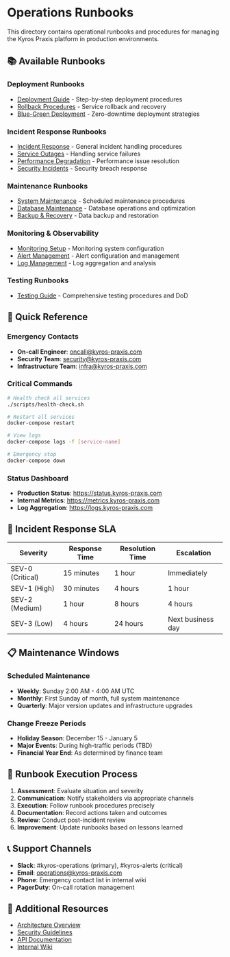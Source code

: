 # Operations Runbooks

This directory contains operational runbooks and procedures for managing the Kyros Praxis platform in production environments.

## 📚 Available Runbooks

### Deployment Runbooks
- [Deployment Guide](../deployment/deployment-guide.md) - Step-by-step deployment procedures
- [Rollback Procedures](../deployment/rollback.md) - Service rollback and recovery
- [Blue-Green Deployment](../deployment/blue-green.md) - Zero-downtime deployment strategies

### Incident Response Runbooks
- [Incident Response](../incident-response/README.md) - General incident handling procedures
- [Service Outages](../incident-response/service-outage.md) - Handling service failures
- [Performance Degradation](../incident-response/performance.md) - Performance issue resolution
- [Security Incidents](../incident-response/security.md) - Security breach response

### Maintenance Runbooks
- [System Maintenance](../maintenance/system-maintenance.md) - Scheduled maintenance procedures
- [Database Maintenance](../maintenance/database.md) - Database operations and optimization
- [Backup & Recovery](../maintenance/backup-restore.md) - Data backup and restoration

### Monitoring & Observability
- [Monitoring Setup](../monitoring/setup.md) - Monitoring system configuration
- [Alert Management](../monitoring/alerts.md) - Alert configuration and management
- [Log Management](../monitoring/logging.md) - Log aggregation and analysis

### Testing Runbooks
- [Testing Guide](testing.md) - Comprehensive testing procedures and DoD

## 🔧 Quick Reference

### Emergency Contacts
- **On-call Engineer**: oncall@kyros-praxis.com
- **Security Team**: security@kyros-praxis.com
- **Infrastructure Team**: infra@kyros-praxis.com

### Critical Commands
```bash
# Health check all services
./scripts/health-check.sh

# Restart all services
docker-compose restart

# View logs
docker-compose logs -f [service-name]

# Emergency stop
docker-compose down
```

### Status Dashboard
- **Production Status**: https://status.kyros-praxis.com
- **Internal Metrics**: https://metrics.kyros-praxis.com
- **Log Aggregation**: https://logs.kyros-praxis.com

## 🚨 Incident Response SLA

| Severity | Response Time | Resolution Time | Escalation |
|----------|---------------|-----------------|-------------|
| SEV-0 (Critical) | 15 minutes | 1 hour | Immediately |
| SEV-1 (High) | 30 minutes | 4 hours | 1 hour |
| SEV-2 (Medium) | 1 hour | 8 hours | 4 hours |
| SEV-3 (Low) | 4 hours | 24 hours | Next business day |

## 📋 Maintenance Windows

### Scheduled Maintenance
- **Weekly**: Sunday 2:00 AM - 4:00 AM UTC
- **Monthly**: First Sunday of month, full system maintenance
- **Quarterly**: Major version updates and infrastructure upgrades

### Change Freeze Periods
- **Holiday Season**: December 15 - January 5
- **Major Events**: During high-traffic periods (TBD)
- **Financial Year End**: As determined by finance team

## 🔄 Runbook Execution Process

1. **Assessment**: Evaluate situation and severity
2. **Communication**: Notify stakeholders via appropriate channels
3. **Execution**: Follow runbook procedures precisely
4. **Documentation**: Record actions taken and outcomes
5. **Review**: Conduct post-incident review
6. **Improvement**: Update runbooks based on lessons learned

## 📞 Support Channels

- **Slack**: #kyros-operations (primary), #kyros-alerts (critical)
- **Email**: operations@kyros-praxis.com
- **Phone**: Emergency contact list in internal wiki
- **PagerDuty**: On-call rotation management

## 🔗 Additional Resources

- [Architecture Overview](../../architecture/overview.md)
- [Security Guidelines](../../security/README.md)
- [API Documentation](../../api/README.md)
- [Internal Wiki](https://wiki.kyros-praxis.com)

